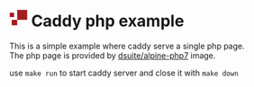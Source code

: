 # ![](https://github.com/docker-suite/artwork/raw/master/logo/png/logo_32.png) Caddy php example

This is a simple example where caddy serve a single php page.  
The php page is provided by [dsuite/alpine-php7][alpine-php7] image.

use `make run` to start caddy server and close it with `make down`

[alpine-php7]: https://hub.docker.com/r/dsuite/alpine-php7/
